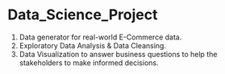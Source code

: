 # Data_Science_Project
1. Data generator for real-world  E-Commerce data.
2. Exploratory Data Analysis &amp; Data Cleansing.
3. Data Visualization to answer business questions to help the stakeholders to make informed decisions.
